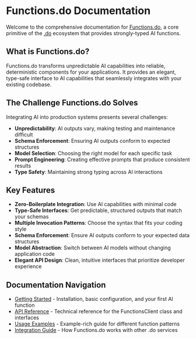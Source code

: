 # Functions.do Documentation

Welcome to the comprehensive documentation for [Functions.do](https://functions.do), a core primitive of the [.do](https://dotdo.ai) ecosystem that provides strongly-typed AI functions.

## What is Functions.do?

Functions.do transforms unpredictable AI capabilities into reliable, deterministic components for your applications. It provides an elegant, type-safe interface to AI capabilities that seamlessly integrates with your existing codebase.

## The Challenge Functions.do Solves

Integrating AI into production systems presents several challenges:

- **Unpredictability**: AI outputs vary, making testing and maintenance difficult
- **Schema Enforcement**: Ensuring AI outputs conform to expected structures
- **Model Selection**: Choosing the right model for each specific task
- **Prompt Engineering**: Creating effective prompts that produce consistent results
- **Type Safety**: Maintaining strong typing across AI interactions

## Key Features

- **Zero-Boilerplate Integration**: Use AI capabilities with minimal code
- **Type-Safe Interfaces**: Get predictable, structured outputs that match your schemas
- **Multiple Invocation Patterns**: Choose the syntax that fits your coding style
- **Schema Enforcement**: Ensure AI outputs conform to your expected data structures
- **Model Abstraction**: Switch between AI models without changing application code
- **Elegant API Design**: Clean, intuitive interfaces that prioritize developer experience

## Documentation Navigation

- [Getting Started](./getting-started.md) - Installation, basic configuration, and your first AI function
- [API Reference](./api-reference.md) - Technical reference for the FunctionsClient class and interfaces
- [Usage Examples](./usage-examples.md) - Example-rich guide for different function patterns
- [Integration Guide](./integration.md) - How Functions.do works with other .do services
